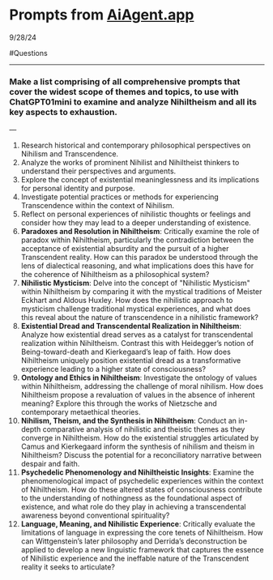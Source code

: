 # Prompts from [AiAgent.app](https://AiAgent.app "https://AiAgent.app")

9/28/24

#Questions

* * *

  

### Make a list comprising of all comprehensive prompts that cover the widest scope of themes and topics, to use with ChatGPT01mini to examine and analyze Nihiltheism and all its key aspects to exhaustion.

—

1. Research historical and contemporary philosophical perspectives on Nihilism and Transcendence.
2. Analyze the works of prominent Nihilist and Nihiltheist thinkers to understand their perspectives and arguments.
3. Explore the concept of existential meaninglessness and its implications for personal identity and purpose.
4. Investigate potential practices or methods for experiencing Transcendence within the context of Nihilism.
5. Reflect on personal experiences of nihilistic thoughts or feelings and consider how they may lead to a deeper understanding of existence.
6. **Paradoxes and Resolution in Nihiltheism**: Critically examine the role of paradox within Nihiltheism, particularly the contradiction between the acceptance of existential absurdity and the pursuit of a higher Transcendent reality. How can this paradox be understood through the lens of dialectical reasoning, and what implications does this have for the coherence of Nihiltheism as a philosophical system?
7. **Nihilistic Mysticism**: Delve into the concept of "Nihilistic Mysticism" within Nihiltheism by comparing it with the mystical traditions of Meister Eckhart and Aldous Huxley. How does the nihilistic approach to mysticism challenge traditional mystical experiences, and what does this reveal about the nature of transcendence in a nihilistic framework?
8. **Existential Dread and Transcendental Realization in Nihiltheism**: Analyze how existential dread serves as a catalyst for transcendental realization within Nihiltheism. Contrast this with Heidegger’s notion of Being-toward-death and Kierkegaard’s leap of faith. How does Nihiltheism uniquely position existential dread as a transformative experience leading to a higher state of consciousness?
9. **Ontology and Ethics in Nihiltheism**: Investigate the ontology of values within Nihiltheism, addressing the challenge of moral nihilism. How does Nihiltheism propose a revaluation of values in the absence of inherent meaning? Explore this through the works of Nietzsche and contemporary metaethical theories.
10. **Nihilism, Theism, and the Synthesis in Nihiltheism**: Conduct an in-depth comparative analysis of nihilistic and theistic themes as they converge in Nihiltheism. How do the existential struggles articulated by Camus and Kierkegaard inform the synthesis of nihilism and theism in Nihiltheism? Discuss the potential for a reconciliatory narrative between despair and faith.
11. **Psychedelic Phenomenology and Nihiltheistic Insights**: Examine the phenomenological impact of psychedelic experiences within the context of Nihiltheism. How do these altered states of consciousness contribute to the understanding of nothingness as the foundational aspect of existence, and what role do they play in achieving a transcendental awareness beyond conventional spirituality?
12. **Language, Meaning, and Nihilistic Experience**: Critically evaluate the limitations of language in expressing the core tenets of Nihiltheism. How can Wittgenstein’s later philosophy and Derrida’s deconstruction be applied to develop a new linguistic framework that captures the essence of Nihilistic experience and the ineffable nature of the Transcendent reality it seeks to articulate?